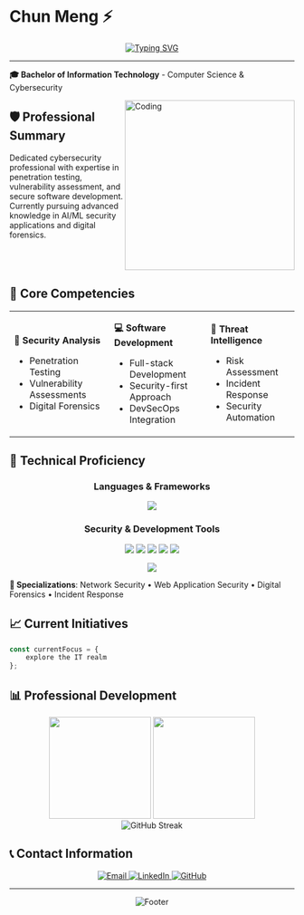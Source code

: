 # Chun Meng ⚡

<div align="center">
  
[![Typing SVG](https://readme-typing-svg.herokuapp.com?font=Fira+Code&weight=500&size=22&pause=1000&color=2E9EF7&center=true&vCenter=true&width=600&lines=Cybersecurity+Professional;Software+Developer;IT+Security+Specialist)](https://git.io/typing-svg)

</div>

---

**🎓 Bachelor of Information Technology** - Computer Science & Cybersecurity

<img align="right" alt="Coding" width="300" src="https://cdn.dribbble.com/users/1162077/screenshots/3848914/programmer.gif">

## 🛡️ Professional Summary

Dedicated cybersecurity professional with expertise in penetration testing, vulnerability assessment, and secure software development. Currently pursuing advanced knowledge in AI/ML security applications and digital forensics.

<br clear="right"/>

## 🎯 Core Competencies

<table>
<tr>
<td>

**🔐 Security Analysis**
- Penetration Testing
- Vulnerability Assessments  
- Digital Forensics

</td>
<td>

**💻 Software Development**
- Full-stack Development
- Security-first Approach
- DevSecOps Integration

</td>
<td>

**🧠 Threat Intelligence**
- Risk Assessment
- Incident Response
- Security Automation

</td>
</tr>
</table>

## 🚀 Technical Proficiency

<div align="center">

### Languages & Frameworks
<p>
  <img src="https://skillicons.dev/icons?i=python,js,cpp,c,bash,html,css&theme=light" />
</p>

### Security & Development Tools
<p>
  <img src="https://img.shields.io/badge/Wireshark-1679A7?style=for-the-badge&logo=wireshark&logoColor=white"/>
  <img src="https://img.shields.io/badge/Nmap-4682B4?style=for-the-badge"/>
  <img src="https://img.shields.io/badge/Metasploit-2596CD?style=for-the-badge"/>
  <img src="https://img.shields.io/badge/Burp_Suite-FF6633?style=for-the-badge"/>
  <img src="https://img.shields.io/badge/Kali_Linux-557C94?style=for-the-badge&logo=kalilinux&logoColor=white"/>
</p>

<p>
  <img src="https://skillicons.dev/icons?i=git,docker,linux,vscode&theme=light" />
</p>

</div>

**🎯 Specializations**: Network Security • Web Application Security • Digital Forensics • Incident Response  

## 📈 Current Initiatives

```typescript
const currentFocus = {
    explore the IT realm 
};
```

## 📊 Professional Development

<div align="center">
  <img height="180em" src="https://github-readme-stats.vercel.app/api?username=yourusername&show_icons=true&theme=github_dark&include_all_commits=true&count_private=true&hide_border=true"/>
  <img height="180em" src="https://github-readme-stats.vercel.app/api/top-langs/?username=yourusername&layout=compact&langs_count=6&theme=github_dark&hide_border=true"/>
</div>

<div align="center">
  <img src="https://github-readme-streak-stats.herokuapp.com/?user=yourusername&theme=github-dark-blue&hide_border=true" alt="GitHub Streak" />
</div>

## 📞 Contact Information

<div align="center">

<a href="mailto:your.email@example.com">
  <img src="https://img.shields.io/badge/Email-D14836?style=for-the-badge&logo=gmail&logoColor=white" alt="Email"/>
</a>
<a href="https://linkedin.com/in/yourusername">
  <img src="https://img.shields.io/badge/LinkedIn-0077B5?style=for-the-badge&logo=linkedin&logoColor=white" alt="LinkedIn"/>
</a>
<a href="https://github.com/yourusername">
  <img src="https://img.shields.io/badge/GitHub-100000?style=for-the-badge&logo=github&logoColor=white" alt="GitHub"/>
</a>

</div>

---

<div align="center">
  <img src="https://readme-typing-svg.herokuapp.com?font=Fira+Code&size=14&pause=1000&color=6C7B7F&center=true&vCenter=true&width=600&lines=Committed+to+advancing+cybersecurity+through+ethical+practices;Building+a+more+secure+digital+future" alt="Footer" />
</div>
